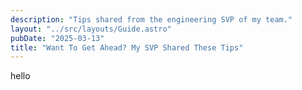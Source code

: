 ```yaml
---
description: "Tips shared from the engineering SVP of my team."
layout: "../src/layouts/Guide.astro"
pubDate: "2025-03-13"
title: "Want To Get Ahead? My SVP Shared These Tips"
---
```


hello

